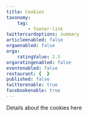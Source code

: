 ```yaml
---
title: Cookies
taxonomy:
    tag:
        - footer-link
twittercardoptions: summary
articleenabled: false
orgaenabled: false
orga:
    ratingValue: 2.5
orgaratingenabled: false
eventenabled: false
restaurant: {  }
published: false
twitterenable: true
facebookenable: true
---
```


Details about the cookies here